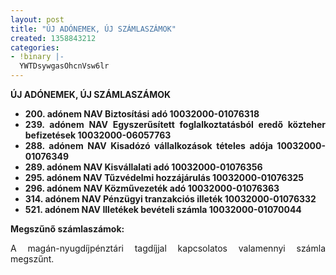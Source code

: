 ```yaml
---
layout: post
title: "ÚJ ADÓNEMEK, ÚJ SZÁMLASZÁMOK"
created: 1358843212
categories:
- !binary |-
  YWTDsywgasOhcnVsw6lr
---
```

<p style="text-align: justify;"><strong>ÚJ ADÓNEMEK, ÚJ SZÁMLASZÁMOK</strong></p><ul style="text-align: justify;"><li><strong>200. adónem NAV Biztosítási adó 10032000-01076318</strong></li><li><strong>239. adónem NAV Egyszerűsített foglalkoztatásból eredő közteher befizetések 10032000-06057763</strong></li><li><strong>288. adónem NAV Kisadózó vállalkozások tételes adója 10032000-01076349</strong></li><li><strong>289. adónem NAV Kisvállalati adó 10032000-01076356</strong></li><li><strong>295. adónem NAV Tűzvédelmi hozzájárulás 10032000-01076325</strong></li><li><strong>296. adónem NAV Közművezeték adó 10032000-01076363</strong></li><li><strong>314. adónem NAV Pénzügyi tranzakciós illeték 10032000-01076332</strong></li><li><strong>521. adónem NAV Illetékek bevételi számla 10032000-01070044</strong></li></ul><p style="text-align: justify;"><strong>Megszűnő számlaszámok:</strong></p><p style="text-align: justify;">A magán-nyugdíjpénztári tagdíjjal kapcsolatos valamennyi számla megszűnt.</p>
